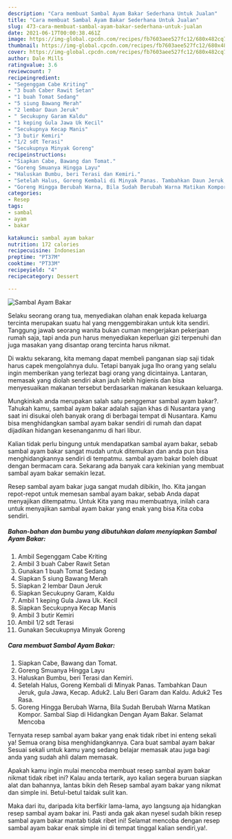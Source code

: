 ```yaml
---
description: "Cara membuat Sambal Ayam Bakar Sederhana Untuk Jualan"
title: "Cara membuat Sambal Ayam Bakar Sederhana Untuk Jualan"
slug: 473-cara-membuat-sambal-ayam-bakar-sederhana-untuk-jualan
date: 2021-06-17T00:00:38.461Z
image: https://img-global.cpcdn.com/recipes/fb7603aee527fc12/680x482cq70/sambal-ayam-bakar-foto-resep-utama.jpg
thumbnail: https://img-global.cpcdn.com/recipes/fb7603aee527fc12/680x482cq70/sambal-ayam-bakar-foto-resep-utama.jpg
cover: https://img-global.cpcdn.com/recipes/fb7603aee527fc12/680x482cq70/sambal-ayam-bakar-foto-resep-utama.jpg
author: Dale Mills
ratingvalue: 3.6
reviewcount: 7
recipeingredient:
- "Segenggam Cabe Kriting"
- "3 buah Caber Rawit Setan"
- "1 buah Tomat Sedang"
- "5 siung Bawang Merah"
- "2 lembar Daun Jeruk"
- " Secukupny Garam Kaldu"
- "1 keping Gula Jawa Uk Kecil"
- "Secukupnya Kecap Manis"
- "3 butir Kemiri"
- "1/2 sdt Terasi"
- "Secukupnya Minyak Goreng"
recipeinstructions:
- "Siapkan Cabe, Bawang dan Tomat."
- "Goreng Smuanya Hingga Layu"
- "Haluskan Bumbu, beri Terasi dan Kemiri."
- "Setelah Halus, Goreng Kembali di Minyak Panas. Tambahkan Daun Jeruk, gula Jawa, Kecap. Aduk2. Lalu Beri Garam dan Kaldu. Aduk2 Tes Rasa."
- "Goreng Hingga Berubah Warna, Bila Sudah Berubah Warna Matikan Kompor. Sambal Siap di Hidangkan Dengan Ayam Bakar. Selamat Mencoba"
categories:
- Resep
tags:
- sambal
- ayam
- bakar

katakunci: sambal ayam bakar 
nutrition: 172 calories
recipecuisine: Indonesian
preptime: "PT37M"
cooktime: "PT33M"
recipeyield: "4"
recipecategory: Dessert

---
```



![Sambal Ayam Bakar](https://img-global.cpcdn.com/recipes/fb7603aee527fc12/680x482cq70/sambal-ayam-bakar-foto-resep-utama.jpg)

Selaku seorang orang tua, menyediakan olahan enak kepada keluarga tercinta merupakan suatu hal yang menggembirakan untuk kita sendiri. Tanggung jawab seorang  wanita bukan cuman mengerjakan pekerjaan rumah saja, tapi anda pun harus menyediakan keperluan gizi terpenuhi dan juga masakan yang disantap orang tercinta harus nikmat.

Di waktu  sekarang, kita memang dapat membeli panganan siap saji tidak harus capek mengolahnya dulu. Tetapi banyak juga lho orang yang selalu ingin memberikan yang terlezat bagi orang yang dicintainya. Lantaran, memasak yang diolah sendiri akan jauh lebih higienis dan bisa menyesuaikan makanan tersebut berdasarkan makanan kesukaan keluarga. 



Mungkinkah anda merupakan salah satu penggemar sambal ayam bakar?. Tahukah kamu, sambal ayam bakar adalah sajian khas di Nusantara yang saat ini disukai oleh banyak orang di berbagai tempat di Nusantara. Kamu bisa menghidangkan sambal ayam bakar sendiri di rumah dan dapat dijadikan hidangan kesenanganmu di hari libur.

Kalian tidak perlu bingung untuk mendapatkan sambal ayam bakar, sebab sambal ayam bakar sangat mudah untuk ditemukan dan anda pun bisa menghidangkannya sendiri di tempatmu. sambal ayam bakar boleh dibuat dengan bermacam cara. Sekarang ada banyak cara kekinian yang membuat sambal ayam bakar semakin lezat.

Resep sambal ayam bakar juga sangat mudah dibikin, lho. Kita jangan repot-repot untuk memesan sambal ayam bakar, sebab Anda dapat menyajikan ditempatmu. Untuk Kita yang mau membuatnya, inilah cara untuk menyajikan sambal ayam bakar yang enak yang bisa Kita coba sendiri.

<!--inarticleads1-->

##### Bahan-bahan dan bumbu yang dibutuhkan dalam menyiapkan Sambal Ayam Bakar:

1. Ambil Segenggam Cabe Kriting
1. Ambil 3 buah Caber Rawit Setan
1. Gunakan 1 buah Tomat Sedang
1. Siapkan 5 siung Bawang Merah
1. Siapkan 2 lembar Daun Jeruk
1. Siapkan  Secukupny Garam, Kaldu
1. Ambil 1 keping Gula Jawa Uk. Kecil
1. Siapkan Secukupnya Kecap Manis
1. Ambil 3 butir Kemiri
1. Ambil 1/2 sdt Terasi
1. Gunakan Secukupnya Minyak Goreng




<!--inarticleads2-->

##### Cara membuat Sambal Ayam Bakar:

1. Siapkan Cabe, Bawang dan Tomat.
1. Goreng Smuanya Hingga Layu
1. Haluskan Bumbu, beri Terasi dan Kemiri.
1. Setelah Halus, Goreng Kembali di Minyak Panas. Tambahkan Daun Jeruk, gula Jawa, Kecap. Aduk2. Lalu Beri Garam dan Kaldu. Aduk2 Tes Rasa.
1. Goreng Hingga Berubah Warna, Bila Sudah Berubah Warna Matikan Kompor. Sambal Siap di Hidangkan Dengan Ayam Bakar. Selamat Mencoba




Ternyata resep sambal ayam bakar yang enak tidak ribet ini enteng sekali ya! Semua orang bisa menghidangkannya. Cara buat sambal ayam bakar Sesuai sekali untuk kamu yang sedang belajar memasak atau juga bagi anda yang sudah ahli dalam memasak.

Apakah kamu ingin mulai mencoba membuat resep sambal ayam bakar nikmat tidak ribet ini? Kalau anda tertarik, ayo kalian segera buruan siapkan alat dan bahannya, lantas bikin deh Resep sambal ayam bakar yang nikmat dan simple ini. Betul-betul taidak sulit kan. 

Maka dari itu, daripada kita berfikir lama-lama, ayo langsung aja hidangkan resep sambal ayam bakar ini. Pasti anda gak akan nyesel sudah bikin resep sambal ayam bakar mantab tidak ribet ini! Selamat mencoba dengan resep sambal ayam bakar enak simple ini di tempat tinggal kalian sendiri,ya!.

